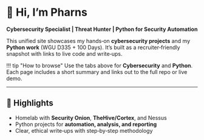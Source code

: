 # 👋 Hi, I’m Pharns

**Cybersecurity Specialist | Threat Hunter | Python for Security Automation**

This unified site showcases my hands‑on **cybersecurity projects** and my **Python work** (WGU D335 + 100 Days). It’s built as a recruiter‑friendly snapshot with links to live code and write‑ups.

!!! tip "How to browse"
    Use the tabs above for **Cybersecurity** and **Python**. Each page includes a short summary and links out to the full repo or live demo.

---

## 🚀 Highlights
- Homelab with **Security Onion**, **TheHive/Cortex**, and Nessus
- Python projects for **automation, analysis, and reporting**
- Clear, ethical write‑ups with step‑by‑step methodology

